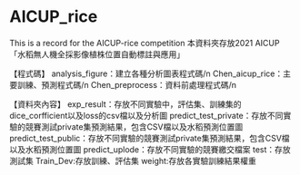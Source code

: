 # AICUP_rice
This is a record for the AICUP-rice competition
本資料夾存放2021 AICUP 「水稻無人機全採影像植株位置自動標註與應用」

【程式碼】
analysis_figure：建立各種分析圖表程式碼/n
Chen_aicup_rice：主要訓練、預測程式碼/n
Chen_preprocess：資料前處理程式碼/n

【資料夾內容】
exp_result：存放不同實驗中，評估集、訓練集的dice_corfficient以及loss的csv檔以及分析圖
predict_test_private：存放不同實驗的競賽測試private集預測結果，包含CSV檔以及水稻預測位置圖
predict_test_public：存放不同實驗的競賽測試private集預測結果，包含CSV檔以及水稻預測位置圖
predict_uplode：存放不同實驗的競賽繳交檔案
test：存放測試集
Train_Dev:存放訓練、評估集
weight:存放各實驗訓練結果權重

